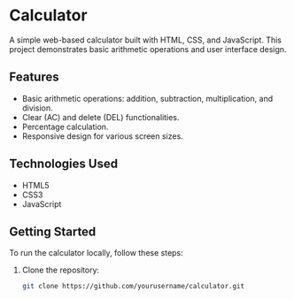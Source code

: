 # Calculator

A simple web-based calculator built with HTML, CSS, and JavaScript. This project demonstrates basic arithmetic operations and user interface design.

## Features

- Basic arithmetic operations: addition, subtraction, multiplication, and division.
- Clear (AC) and delete (DEL) functionalities.
- Percentage calculation.
- Responsive design for various screen sizes.

## Technologies Used

- HTML5
- CSS3
- JavaScript

## Getting Started

To run the calculator locally, follow these steps:

1. Clone the repository:
   ```bash
   git clone https://github.com/yourusername/calculator.git
